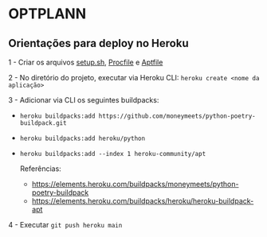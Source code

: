 # OPTPLANN

## Orientações para deploy no Heroku

1 - Criar os arquivos [setup.sh](https://github.com/juniorssz/optplann/blob/main/setup.sh), [Procfile](https://github.com/juniorssz/optplann/blob/main/Procfile) e [Aptfile](https://github.com/juniorssz/optplann/blob/main/Aptfile)

2 - No diretório do projeto, executar via Heroku CLI: `heroku create <nome da aplicação>`

3 - Adicionar via CLI os seguintes buildpacks:

-  `heroku buildpacks:add https://github.com/moneymeets/python-poetry-buildpack.git`
-  `heroku buildpacks:add heroku/python`
-  `heroku buildpacks:add --index 1 heroku-community/apt`

    Referências: 
    - https://elements.heroku.com/buildpacks/moneymeets/python-poetry-buildpack
    - https://elements.heroku.com/buildpacks/heroku/heroku-buildpack-apt

4 - Executar `git push heroku main`